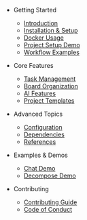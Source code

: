 - Getting Started
  - [Introduction](/)
  - [Installation & Setup](getting-started.md)
  - [Docker Usage](DOCKER.md)
  - [Project Setup Demo](demos/setup-demo.md)
  - [Workflow Examples](demos/workflow-demo.md)

- Core Features
  - [Task Management](task-structure.md)
  - [Board Organization](index-structure.md)
  - [AI Features](ai-features.md)
  - [Project Templates](rules-template-integration.md)

- Advanced Topics
  - [Configuration](advanced-configuration.md)
  - [Dependencies](dependencies.md)
  - [References](references.md)

- Examples & Demos
  - [Chat Demo](demos/chat-demo.md)
  - [Decompose Demo](demos/decompose-demo.md)

- Contributing
  - [Contributing Guide](CONTRIBUTING.md)
  - [Code of Conduct](CODE_OF_CONDUCT.md)
